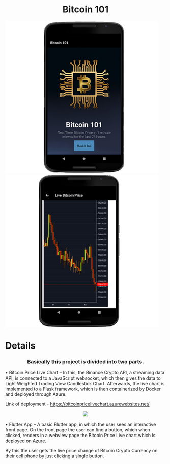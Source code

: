 <p align = "center">
<h1 align="center">Bitcoin 101</h1>
</p>

<p float="center">
  <img src="fix1.png" height="480em" />
  <img src="fix2.png" height="480em" />
</p>

# Details

<h3 align="center">Basically this project is divided into two parts.</h3>

•  Bitcoin Price Live Chart – In this, the Binance Crypto API, a streaming data API, is connected to a JavaScript websocket, which then gives the data to Light Weighted Trading View Candlestick Chart. Afterwards, the live chart is implemented to a Flask framework, which is then containerized by Docker and deployed through Azure.  

Link of deployment - https://bitcoinpricelivechart.azurewebsites.net/ 

<p align = "center">
<img src="read.gif" height="600em" />
</p>

• Flutter App – A basic Flutter app, in which the user sees an interactive front page. On the front page the user can find a button, which when clicked, renders in a webview page the Bitcoin Price Live chart which is deployed on Azure. 

By this the user gets the live price change of Bitcoin Crypto Currency on their cell phone by just clicking a single button.
